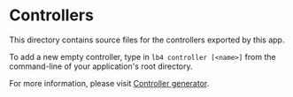 # Controllers

This directory contains source files for the controllers exported by this app.

To add a new empty controller, type in `lb4 controller [<name>]` from the command-line of your application's root
directory.

For more information, please visit [Controller generator](http://loopback.io/doc/en/lb4/Controller-generator.html).
